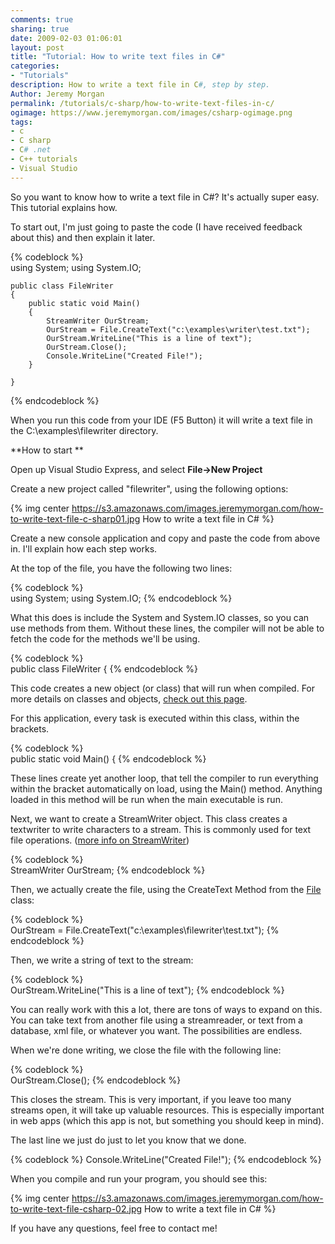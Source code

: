 ```yaml
---
comments: true
sharing: true
date: 2009-02-03 01:06:01
layout: post
title: "Tutorial: How to write text files in C#"
categories:
- "Tutorials"
description: How to write a text file in C#, step by step. 
Author: Jeremy Morgan
permalink: /tutorials/c-sharp/how-to-write-text-files-in-c/
ogimage: https://www.jeremymorgan.com/images/csharp-ogimage.png
tags:
- c
- C sharp
- C# .net
- C++ tutorials
- Visual Studio
---
```


So you want to know how to write a text file in C#? It's actually super easy. This tutorial explains how.

To start out, I'm just going to paste the code (I have received feedback about this) and then explain it later.

{% codeblock %}    
    using System;
    using System.IO;
    
    public class FileWriter
    {
        public static void Main()
        {
            StreamWriter OurStream;
            OurStream = File.CreateText("c:\examples\writer\test.txt");
            OurStream.WriteLine("This is a line of text");
            OurStream.Close();
            Console.WriteLine("Created File!");
        }
    
    }
{% endcodeblock %}

When you run this code from your IDE (F5 Button) it will write a text file in the C:\examples\filewriter directory.

**How to start **

Open up Visual Studio Express, and select **File->New Project**

Create a new project called "filewriter", using the following options:

{% img center https://s3.amazonaws.com/images.jeremymorgan.com/how-to-write-text-file-c-sharp01.jpg How to write a text file in C# %}

Create a new console application and copy and paste the code from above in. I'll explain how each step works.

At the top of the file, you have the following two lines:

{% codeblock %}    
    using System;
    using System.IO;
{% endcodeblock %}

What this does is include the System and System.IO classes, so you can use methods from them. Without these lines, the compiler will not be able to fetch the code for the methods we'll be using.

{% codeblock %}    
    public class FileWriter
    {
{% endcodeblock %}

This code creates a new object (or class) that will run when compiled. For more details on classes and objects, [check out this page](http://www.csharphelp.com/archives3/archive497.html).

For this application, every task is executed within this class, within the brackets.

{% codeblock %}  
     public static void Main()
        {
{% endcodeblock %}

These lines create yet another loop, that tell the compiler to run everything within the bracket automatically on load, using the Main() method. Anything loaded in this method will be run when the main executable is run.

Next, we want to create a StreamWriter object. This class creates a textwriter to write characters to a stream. This is commonly used for text file operations. ([more info on StreamWriter](http://msdn.microsoft.com/en-us/library/system.io.streamwriter.aspx))

{% codeblock %}   
    StreamWriter OurStream;
{% endcodeblock %}

Then, we actually create the file, using the CreateText Method from the [File](http://msdn.microsoft.com/en-us/library/system.io.file.aspx) class:

{% codeblock %}   
    OurStream = File.CreateText("c:\examples\filewriter\test.txt");
{% endcodeblock %}

Then, we write a string of text to the stream:

{% codeblock %}    
    OurStream.WriteLine("This is a line of text");
{% endcodeblock %}

You can really work with this a lot, there are tons of ways to expand on this. You can take text from another file using a streamreader, or text from a database, xml file, or whatever you want. The possibilities are endless.

When we're done writing, we close the file with the following line:

{% codeblock %}   
    OurStream.Close();
{% endcodeblock %}

This closes the stream. This is very important, if you leave too many streams open, it will take up valuable resources. This is especially important in web apps (which this app is not, but something you should keep in mind).

The last line we just do just to let you know that we done.

{% codeblock %}
    Console.WriteLine("Created File!");
{% endcodeblock %}

When you compile and run your program, you should see this:

{% img center https://s3.amazonaws.com/images.jeremymorgan.com/how-to-write-text-file-csharp-02.jpg How to write a text file in C# %}

If you have any questions, feel free to contact me!
